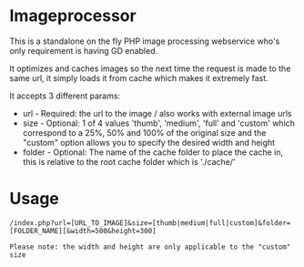# Imageprocessor
This is a standalone on the fly PHP image processing webservice who's only requirement is having GD enabled.

It optimizes and caches images so the next time the request is made to the same url, it simply loads it from cache which makes it extremely fast.

It accepts 3 different params:
 - url - Required: the url to the image / also works with external image urls
 - size - Optional: 1 of 4 values 'thumb', 'medium', 'full' and 'custom' which correspond to a 25%, 50% and 100% of the original size and the "custom" option allows you to specify the desired width and height 
 - folder - Optional: The name of the cache folder to place the cache in, this is relative to the root cache folder which is './cache/'
 
 # Usage
 ```
 /index.php?url=[URL_TO_IMAGE]&size=[thumb|medium|full|custom]&folder=[FOLDER_NAME][&width=500&height=300]
 
 Please note: the width and height are only applicable to the "custom" size
 ```

